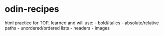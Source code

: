 # odin-recipes
html practice for TOP, learned and will use:
    - bold/italics
    - absolute/relative paths
    - unordered/ordered lists
    - headers
    - images
    
